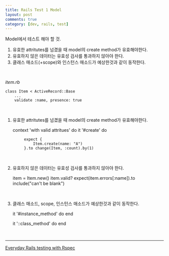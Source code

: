 ```yaml
---
title: Rails Test 1 Model
layout: post
comments: true
category: [dev, rails, test]
--- 
```



Model에서 테스트 해야 할 것.

1. 유효한 attritutes를 넘겼을 때 model의 create method가 유효해야한다.
2. 유효하지 않은 데이터는 유효성 검사를 통과하지 않아야 한다.
3. 클래스 매소드(+scope)와 인스턴스 매소드가 예상한것과 같이 동작한다.

<br>

*item.rb*
    
    class Item < ActiveRecord::Base
        ...
        validate :name, presence: true

<br>

1) 유효한 attritutes를 넘겼을 때 model의 create method가 유효해야한다.

    context 'with valid attritues' do
        it '#create' do

            expect {
                Item.create(name: "A")
            }.to change(Item, :count).by(1)

<br>

2) 유효하지 않은 데이터는 유효성 검사를 통과하지 않아야 한다.

    item = Item.new()
    item.valid?
    expect(item.errors[:name]).to include("can't be blank")

<br>

3) 클래스 매소드, scope, 인스턴스 매소드가 예상한것과 같이 동작한다.

    it '#instance_method' do
    end
    
    it '::class_method' do
    end

<br>


---
[Everyday Rails testing with Rspec][2]

[1]: http://robots.thoughtbot.com/post/23039827914/get-your-callbacks-on-with-factory-girl-3-3
[2]: https://leanpub.com/everydayrailsrspec
